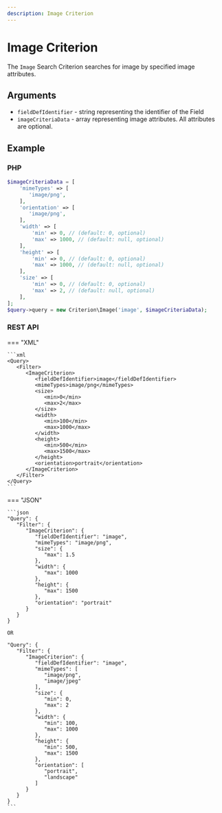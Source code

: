 ```yaml
---
description: Image Criterion
---
```


# Image Criterion

The `Image` Search Criterion searches for image by specified image attributes.

## Arguments

- `fieldDefIdentifier` - string representing the identifier of the Field
- `imageCriteriaData` - array representing image attributes. All attributes are optional.

## Example

### PHP

``` php
$imageCriteriaData = [
    'mimeTypes' => [
       'image/png',
    ],
    'orientation' => [
       'image/png',
    ],
    'width' => [
        'min' => 0, // (default: 0, optional)
        'max' => 1000, // (default: null, optional)
    ],
    'height' => [
        'min' => 0, // (default: 0, optional)
        'max' => 1000, // (default: null, optional)
    ],
    'size' => [
        'min' => 0, // (default: 0, optional)
        'max' => 2, // (default: null, optional)
    ],
];
$query->query = new Criterion\Image('image', $imageCriteriaData);
```

### REST API

=== "XML"

    ```xml
    <Query>
       <Filter>
          <ImageCriterion>
             <fieldDefIdentifier>image</fieldDefIdentifier>
             <mimeTypes>image/png</mimeTypes>
             <size>
                <min>0</min>
                <max>2</max>
             </size>
             <width>
                <min>100</min>
                <max>1000</max>
             </width>
             <height>
                <min>500</min>
                <max>1500</max>
             </height>
             <orientation>portrait</orientation>
          </ImageCriterion>
       </Filter>
    </Query>
    ```

=== "JSON"

    ```json
    "Query": {
       "Filter": {
          "ImageCriterion": {
             "fieldDefIdentifier": "image",
             "mimeTypes": "image/png",
             "size": {
                "max": 1.5
             },
             "width": {
                "max": 1000
             },
             "height": {
                "max": 1500
             },
             "orientation": "portrait"
          }
       }
    }

    OR

    "Query": {
       "Filter": {
          "ImageCriterion": {
             "fieldDefIdentifier": "image",
             "mimeTypes": [
                "image/png",
                "image/jpeg"
             ],
             "size": {
                "min": 0,
                "max": 2
             },
             "width": {
                "min": 100,
                "max": 1000
             },
             "height": {
                "min": 500,
                "max": 1500
             },
             "orientation": [
                "portrait",
                "landscape"
             ]
          }
       }
    }
    ```